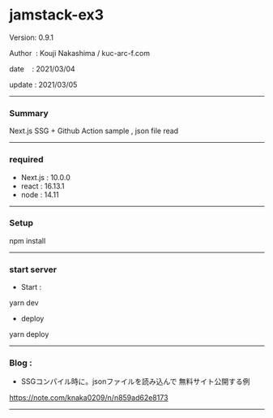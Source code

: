 # jamstack-ex3

 Version: 0.9.1

 Author  : Kouji Nakashima / kuc-arc-f.com

 date    : 2021/03/04

 update  : 2021/03/05

***
### Summary

Next.js SSG + Github Action sample , json file read

***
### required

* Next.js : 10.0.0
* react : 16.13.1
* node : 14.11

***
### Setup

npm install

***
### start server
* Start :

yarn dev

* deploy

yarn deploy


***
### Blog : 

* SSGコンパイル時に。jsonファイルを読み込んで 無料サイト公開する例 

https://note.com/knaka0209/n/n859ad62e8173

***

